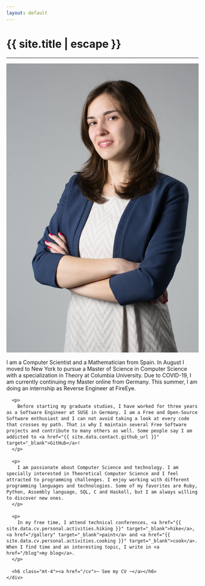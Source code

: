 ```yaml
---
layout: default
---
```


<h1 class="text-center title">{{ site.title | escape }}</h1>
<hr class="title mb-5">
<div class="row">
  <div class="col-lg-3 col-md-4 col-sm-4 col-xs-12">
    <img src="/img/AnaMariaMartinez.jpg" alt="Ana Maria Martinez" class="ana-img">
  </div>

  <div class="col-lg-9 col-md-8 col-sm-8 col-xs-12">
    <div class="mb-2">
      <p>
        I am a Computer Scientist and a Mathematician from Spain. In August I moved to New York to pursue a Master of Science in Computer Science with a specialization in Theory at Columbia University. Due to COVID-19, I am currently continuing my Master online from Germany. This summer, I am doing an internship as Reverse Engineer at FireEye.
      </p>

      <p>
        Before starting my graduate studies, I have worked for three years as a Software Engineer at SUSE in Germany. I am a Free and Open-Source Software enthusiast and I can not avoid taking a look at every code that crosses my path. That is why I maintain several Free Software projects and contribute to many others as well. Some people say I am addicted to <a href="{{ site.data.contact.github_url }}" target="_blank">GitHub</a>!
      </p>

      <p>
        I am passionate about Computer Science and technology. I am specially interested in Theoretical Computer Science and I feel attracted to programming challenges. I enjoy working with different programming languages and technologies. Some of my favorites are Ruby, Python, Assembly language, SQL, C and Haskell, but I am always willing to discover new ones.
      </p>

      <p>
        In my free time, I attend technical conferences, <a href="{{ site.data.cv.personal.activities.hiking }}" target="_blank">hike</a>, <a href="/gallery" target="_blank">paint</a> and <a href="{{ site.data.cv.personal.activities.cooking }}" target="_blank">cook</a>. When I find time and an interesting topic, I write in <a href="/blog">my blog</a>.
      </p>

      <h6 class="mt-4"><a href="/cv">~ See my CV ~</a></h6>
    </div>
  </div>
</div>
